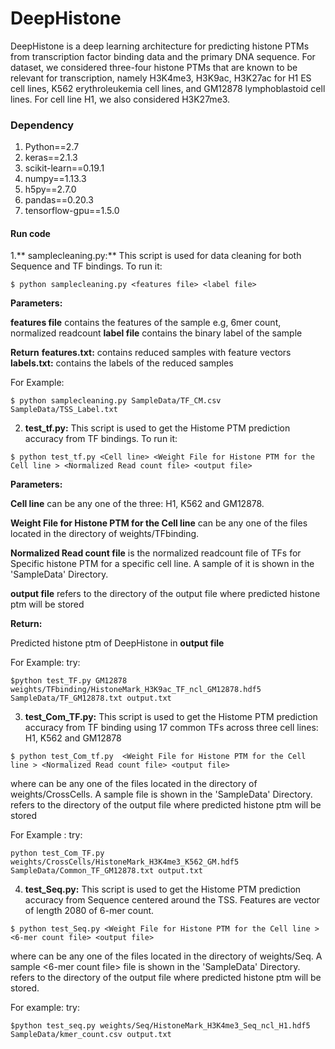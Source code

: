 # DeepHistone
DeepHistone is a deep learning architecture for predicting histone PTMs from transcription factor
binding data and the primary DNA sequence. For dataset, we considered three-four histone PTMs that are
known to be relevant for transcription, namely H3K4me3, H3K9ac,
H3K27ac for H1 ES cell lines, K562 erythroleukemia cell lines, and GM12878
lymphoblastoid  cell lines. For cell line H1, we also considered
H3K27me3.

<h3>Dependency </h3>

1. Python==2.7
2. keras==2.1.3
3. scikit-learn==0.19.1
4. numpy==1.13.3
5. h5py==2.7.0
6. pandas==0.20.3
7. tensorflow-gpu==1.5.0

<h4>Run code</h4>
1.** samplecleaning.py:** This script is used for data cleaning for both Sequence and TF bindings. To run it:
  
```
$ python samplecleaning.py <features file> <label file> 

```

**Parameters:**

**features file** contains the features of the sample e.g, 6mer count, normalized readcount 
**label file** contains the binary label of the sample

**Return**
**features.txt:** contains reduced samples with feature vectors    
**labels.txt:** contains the labels of the reduced samples

For Example:
```
$ python samplecleaning.py SampleData/TF_CM.csv SampleData/TSS_Label.txt 

```


2. **test_tf.py:** This script is used to get the Histome PTM prediction accuracy from TF bindings. To run it: 

```
$ python test_tf.py <Cell line> <Weight File for Histone PTM for the Cell line > <Normalized Read count file> <output file>

```
**Parameters:**

**Cell line** can be any one of the three: H1, K562 and GM12878. 

**Weight File for Histone PTM for the Cell line** can be any one of the files located in the directory of weights/TFbinding.

**Normalized Read count file** is the normalized readcount file of TFs for Specific histone PTM for a specific cell line. A sample of it is shown in the 'SampleData' Directory.

**output file** refers to the directory of the output file where predicted histone ptm will be stored


**Return:** 

Predicted histone ptm of DeepHistone in **output file**
  
For Example:
try: 
```
$python test_TF.py GM12878 weights/TFbinding/HistoneMark_H3K9ac_TF_ncl_GM12878.hdf5  SampleData/TF_GM12878.txt output.txt
```

3. **test_Com_TF.py:** This script is used to get the Histome PTM prediction accuracy from TF binding using 17 common TFs across three cell lines: H1, K562 and GM12878  

```
$ python test_Com_tf.py  <Weight File for Histone PTM for the Cell line > <Normalized Read count file> <output file>

```
where  <Weight File for Histone PTM for the Cell line > can be any one of the files located in the directory of weights/CrossCells. A sample <Normalized Read count file> file is shown
in the 'SampleData' Directory.  <output file> refers to the directory of the output file where predicted histone ptm will be stored

For Example :
try:

```
python test_Com_TF.py weights/CrossCells/HistoneMark_H3K4me3_K562_GM.hdf5 SampleData/Common_TF_GM12878.txt output.txt 

```

4. **test_Seq.py:** This script is used to get the Histome PTM prediction accuracy from Sequence centered around the TSS. 
Features are vector of length 2080 of 6-mer count.
  

```
$ python test_Seq.py <Weight File for Histone PTM for the Cell line > <6-mer count file> <output file>

```  
where  <Weight File for Histone PTM for the Cell line > can be any one of the files located in the directory of weights/Seq. A sample <6-mer count file> file is shown
in the 'SampleData' Directory.  <output file> refers to the directory of the output file where predicted histone ptm will be stored.
  
For example: 
try:

```
$python test_seq.py weights/Seq/HistoneMark_H3K4me3_Seq_ncl_H1.hdf5 SampleData/kmer_count.csv output.txt 

```  
  

